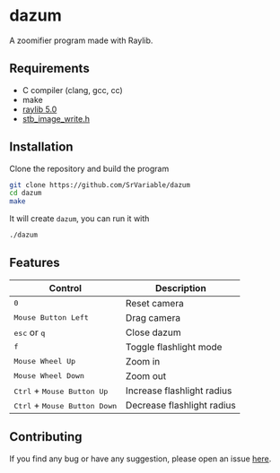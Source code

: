 # dazum

A zoomifier program made with Raylib.
## Requirements

- C compiler (clang, gcc, cc)
- make
- [raylib 5.0](https://github.com/raysan5/raylib)
- [stb_image_write.h](https://github.com/nothings/stb/blob/master/stb_image_write.h)
## Installation

Clone the repository and build the program

```bash
git clone https://github.com/SrVariable/dazum
cd dazum
make
```

It will create `dazum`, you can run it with
```bash
./dazum
```
## Features

|Control|Description|
|-|-|
|<kbd>0</kbd>|Reset camera|
|<kbd>Mouse Button Left</kbd>|Drag camera|
|<kbd>esc</kbd> or <kbd>q</kbd>|Close dazum|
|<kbd>f</kbd>|Toggle flashlight mode|
|<kbd>Mouse Wheel Up</kbd>|Zoom in|
|<kbd>Mouse Wheel Down</kbd>|Zoom out|
|<kbd>Ctrl</kbd> + <kbd>Mouse Button Up</kbd>|Increase flashlight radius|
|<kbd>Ctrl</kbd> + <kbd>Mouse Button Down</kbd>|Decrease flashlight radius|
## Contributing

If you find any bug or have any suggestion, please open an issue [here](https://github.com/SrVariable/dazum/issues).
